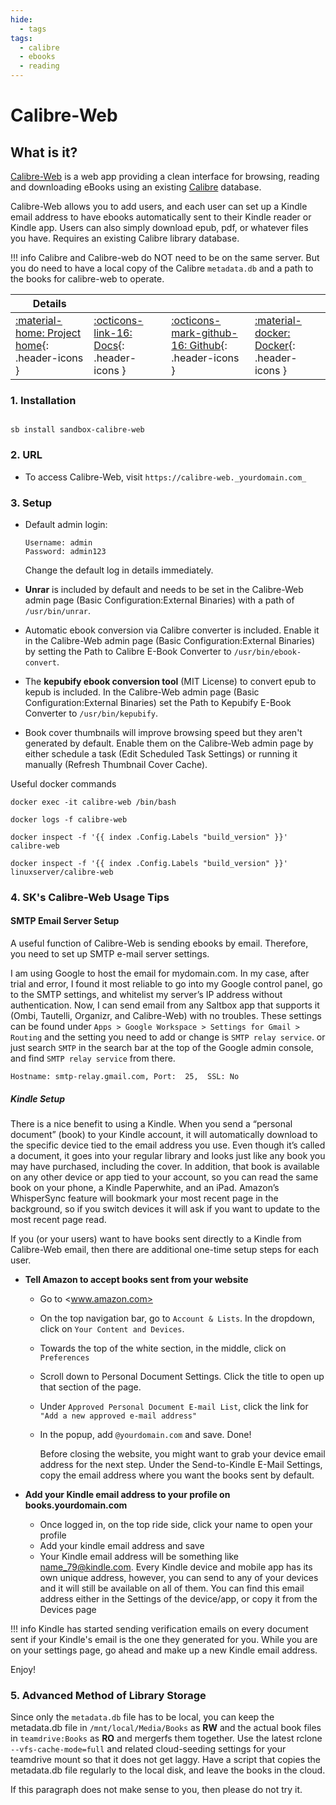 ```yaml
---
hide:
  - tags
tags:
  - calibre
  - ebooks
  - reading
---
```


# Calibre-Web

## What is it?

[Calibre-Web](https://github.com/janeczku/calibre-web) is a web app providing a clean interface for browsing, reading and downloading eBooks using an existing [Calibre](https://calibre-ebook.com/) database.

Calibre-Web allows you to add users, and each user can set up a Kindle email address to have ebooks automatically sent to their Kindle reader or Kindle app. Users can also simply download epub, pdf, or whatever files you have. Requires an existing Calibre library database.

!!! info
    Calibre and Calibre-web do NOT need to be on the same server. But you do need to have a local copy of the Calibre `metadata.db` and a path to the books for calibre-web to operate.

| Details     |             |             |             |
|-------------|-------------|-------------|-------------|
| [:material-home: Project home](https://github.com/janeczku/calibre-web){: .header-icons } | [:octicons-link-16: Docs](https://github.com/janeczku/calibre-web/wiki){: .header-icons } | [:octicons-mark-github-16: Github](https://github.com/janeczku/calibre-web){: .header-icons } | [:material-docker: Docker](https://registry.hub.docker.com/r/linuxserver/calibre-web){: .header-icons }|

### 1. Installation

``` shell

sb install sandbox-calibre-web

```

### 2. URL

- To access Calibre-Web, visit `https://calibre-web._yourdomain.com_`

### 3. Setup

- Default admin login:

  ``` { .yaml}
  Username: admin
  Password: admin123
  ```

  Change the default log in details immediately.

- **Unrar** is included by default and needs to be set in the Calibre-Web admin page (Basic Configuration:External Binaries) with a path of `/usr/bin/unrar`.

- Automatic ebook conversion via Calibre converter is included.  Enable it in the Calibre-Web admin page (Basic Configuration:External Binaries) by setting the Path to Calibre E-Book Converter to `/usr/bin/ebook-convert`.

- The **kepubify ebook conversion tool** (MIT License) to convert epub to kepub is included. In the Calibre-Web admin page (Basic Configuration:External Binaries) set the Path to Kepubify E-Book Converter to `/usr/bin/kepubify`.

- Book cover thumbnails will improve browsing speed but they aren't generated by default. Enable them on the Calibre-Web admin page by either schedule a task (Edit Scheduled Task Settings) or running it manually (Refresh Thumbnail Cover Cache).

Useful docker commands

  ``` shell title="Shell access whilst the container is running:"
  docker exec -it calibre-web /bin/bash
  ```

  ``` shall title="To monitor the logs of the container in realtime:"
  docker logs -f calibre-web
  ```

  ``` shell title="Container version number:"
  docker inspect -f '{{ index .Config.Labels "build_version" }}' calibre-web
  ```

  ``` shell title="Image version number:"
  docker inspect -f '{{ index .Config.Labels "build_version" }}' linuxserver/calibre-web
  ```

### 4. SK's Calibre-Web Usage Tips

#### SMTP Email Server Setup

A useful function of Calibre-Web is sending ebooks by email.  Therefore, you need to set up SMTP e-mail server settings.

I am using Google to host the email for mydomain.com.  In my case, after trial and error, I found it most reliable to go into my Google control panel, go to the SMTP settings, and whitelist my server’s IP address without authentication.  Now, I can send email from any Saltbox app that supports it (Ombi, Tautelli, Organizr, and Calibre-Web) with no troubles. These settings can be found under `Apps > Google Workspace > Settings for Gmail > Routing` and the setting you need to add or change is `SMTP relay service`. or just search `SMTP` in the search bar at the top of the Google admin console, and find `SMTP relay service` from there.

```text
Hostname: smtp-relay.gmail.com, Port:  25,  SSL: No
```

##### Kindle Setup

There is a nice benefit to using a Kindle.  When you send a “personal document” (book) to your Kindle account, it will automatically download to the specific device tied to the email address you use. Even though it’s called a document, it goes into your regular library and looks just like any book you may have purchased, including the cover.  In addition, that book is available on any other device or app tied to your account, so you can read the same book on your phone, a Kindle Paperwhite, and an iPad.  Amazon’s WhisperSync feature will bookmark your most recent page in the background, so if you switch devices it will ask if you want to update to the most recent page read.

If you (or your users) want to have books sent directly to a Kindle from Calibre-Web email, then there are additional one-time setup steps for each user.

- **Tell Amazon to accept books sent from your website**
  - Go to <www.amazon.com>
  - On the top navigation bar, go to `Account & Lists`.  In the dropdown, click on `Your Content and Devices`.
  - Towards the top of the white section, in the middle, click on `Preferences`
  - Scroll down to Personal Document Settings. Click the title to open up that section of the page.
  - Under `Approved Personal Document E-mail List`, click the link for `"Add a new approved e-mail address"`
  - In the popup, add `@yourdomain.com` and save.  Done!

    Before closing the website, you might want to grab your device email address for the next step.  Under the Send-to-Kindle E-Mail Settings, copy the email address where you want the books sent by default.

- **Add your Kindle email address to your profile on books.yourdomain.com**
  - Once logged in, on the top ride side, click your name to open your profile
  - Add your kindle email address and save
  - Your Kindle email address will be something like <name_79@kindle.com>.  Every Kindle device and mobile app has its own unique address, however, you can send to any of your devices and it will still be available on all of them.  You can find this email address either in the Settings of the device/app, or copy it from the Devices page

!!! info
    Kindle has started sending verification emails on every document sent if your Kindle's email is the one they generated for you.  While you are on your settings page, go ahead and make up a new Kindle email address.

Enjoy!

### 5. Advanced Method of Library Storage

Since only the `metadata.db` file has to be local, you can keep the metadata.db file in `/mnt/local/Media/Books` as **RW** and the actual book files in `teamdrive:Books` as **RO** and mergerfs them together. Use the latest rclone `--vfs-cache-mode=full` and related cloud-seeding settings for your teamdrive mount so that it does not get laggy. Have a script that copies the metadata.db file regularly to the local disk, and leave the books in the cloud.

If this paragraph does not make sense to you, then please do not try it.
